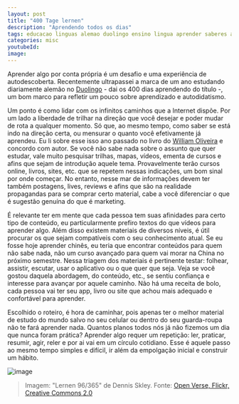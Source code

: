 ```yaml
---
layout: post
title: "400 Tage lernen"
description: "Aprendendo todos os dias"
tags: educacao linguas alemao duolingo ensino lingua aprender saberes autodidata aprendizado
categories: misc
youtubeId:
image:
---
```


Aprender algo por conta própria é um desafio e uma experiência de autodescoberta. Recentemente ultrapassei a marca de um ano estudando diariamente alemão no [Duolingo](https://www.duolingo.com/) - dai os 400 dias aprendendo do título -, um bom marco para refletir um pouco sobre aprendizado e autodidatismo.

Um ponto é como lidar com os infinitos caminhos que a Internet dispõe. Por um lado a liberdade de trilhar na direção que você desejar e poder mudar de rota a qualquer momento. Só que, ao mesmo tempo, como saber se está indo na direção certa, ou mensurar o quanto você efetivamente já aprendeu. Eu li sobre esse isso ano passado no livro do [William Oliveira](https://www.casadocodigo.com.br/products/livro-navegando-universo) e concordo com autor. Se você não sabe nada sobre o assunto que quer estudar, vale muito pesquisar trilhas, mapas, vídeos, ementa de cursos e afins que sejam de introdução aquele tema. Provavelmente terão cursos online, livros, sites, etc. que se repetem nessas indicações, um bom sinal por onde começar. No entanto, nesse mar de informações devem ter também postagens, lives, reviews e afins que são na realidade propagandas para se comprar certo material, cabe a você diferenciar o que é sugestão genuína do que é marketing.

É relevante ter em mente que cada pessoa tem suas afinidades para certo tipo de conteúdo, eu particularmente prefiro textos do que vídeos para aprender algo. Além disso existem materiais de diversos níveis, é útil procurar os que sejam compatíveis com o seu conhecimento atual. Se eu fosse hoje aprender chinês, eu teria que encontrar conteúdos para quem não sabe nada, não um curso avançado para quem vai morar na China no próximo semestre. Nessa triagem dos materiais é pertinente testar: folhear, assistir, escutar, usar o aplicativo ou o que quer que seja. Veja se você gostou daquela abordagem, do conteúdo, etc., se sentiu confiança e interesse para avançar por aquele caminho. Não há uma receita de bolo, cada pessoa vai ter seu app, livro ou site que achou mais adequado e confortável para aprender.

Escolhido o roteiro, é hora de caminhar, pois apenas ter o melhor material de estudo do mundo salvo no seu celular ou dentro do seu guarda-roupa não te fará aprender nada. Quantos planos todos nós já não fizemos um dia que nunca foram prática? Aprender algo requer um repetição: ler, praticar, resumir, agir, reler e por ai vai em um círculo cotidiano. Esse é aquele passo ao mesmo tempo simples e difícil, ir além da empolgação inicial e construir um hábito.

![image](https://user-images.githubusercontent.com/64807181/204167833-cbb67375-bdd6-44a6-8442-50d722ace503.png)
>Imagem:  "Lernen 96/365" de Dennis Skley. Fonte: [Open Verse, Flickr, Creative Commons 2.0](https://openverse.org/image/60431b41-ed3d-42e8-86a6-a202de958d78)



